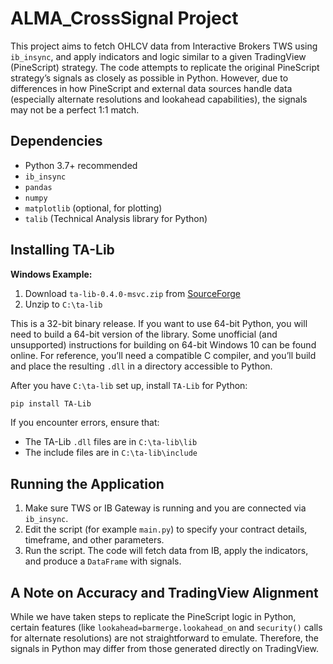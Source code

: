 # ALMA_CrossSignal Project

This project aims to fetch OHLCV data from Interactive Brokers TWS using `ib_insync`, and apply indicators and logic similar to a given TradingView (PineScript) strategy. The code attempts to replicate the original PineScript strategy’s signals as closely as possible in Python. However, due to differences in how PineScript and external data sources handle data (especially alternate resolutions and lookahead capabilities), the signals may not be a perfect 1:1 match.

## Dependencies

- Python 3.7+ recommended
- `ib_insync`
- `pandas`
- `numpy`
- `matplotlib` (optional, for plotting)
- `talib` (Technical Analysis library for Python)

## Installing TA-Lib

**Windows Example:**

1. Download `ta-lib-0.4.0-msvc.zip` from [SourceForge](https://sourceforge.net/projects/ta-lib/files/ta-lib/0.4.0/ta-lib-0.4.0-msvc.zip/download?use_mirror=phoenixnap)  
2. Unzip to `C:\ta-lib`

This is a 32-bit binary release. If you want to use 64-bit Python, you will need to build a 64-bit version of the library. Some unofficial (and unsupported) instructions for building on 64-bit Windows 10 can be found online. For reference, you’ll need a compatible C compiler, and you’ll build and place the resulting `.dll` in a directory accessible to Python.

After you have `C:\ta-lib` set up, install `TA-Lib` for Python:
```bash
pip install TA-Lib
```

If you encounter errors, ensure that:
- The TA-Lib `.dll` files are in `C:\ta-lib\lib`
- The include files are in `C:\ta-lib\include`

## Running the Application

1. Make sure TWS or IB Gateway is running and you are connected via `ib_insync`.
2. Edit the script (for example `main.py`) to specify your contract details, timeframe, and other parameters.
3. Run the script. The code will fetch data from IB, apply the indicators, and produce a `DataFrame` with signals.

## A Note on Accuracy and TradingView Alignment

While we have taken steps to replicate the PineScript logic in Python, certain features (like `lookahead=barmerge.lookahead_on` and `security()` calls for alternate resolutions) are not straightforward to emulate. Therefore, the signals in Python may differ from those generated directly on TradingView.
